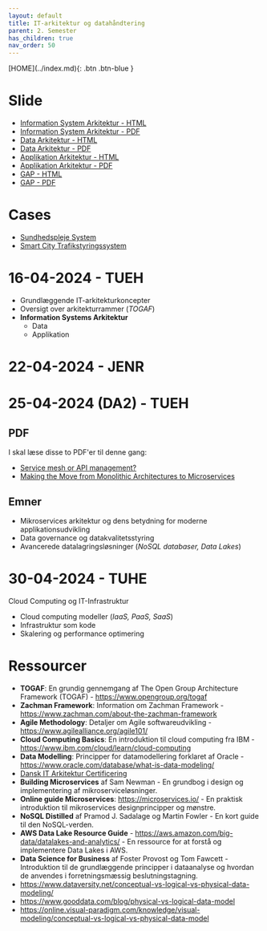```yaml
---
layout: default
title: IT-arkitektur og datahåndtering
parent: 2. Semester
has_children: true
nav_order: 50
---
```


<span class="fs-1">
[HOME](../index.md){: .btn .btn-blue }
</span>

# Slide
- [Information System Arkitektur - HTML](./slide/information_systems_arkitektur.html)
- [Information System Arkitektur - PDF](./slide/information_systems_arkitektur.pdf)
- [Data Arkitektur - HTML](./slide/data_arkitektur.html)
- [Data Arkitektur - PDF](./slide/data_arkitektur.pdf)
- [Applikation Arkitektur - HTML](./slide/applikations_arkitektur.html)
- [Applikation Arkitektur - PDF](./slide/applikations_arkitektur.pdf)
- [GAP - HTML](./slide/gap.html)
- [GAP - PDF](./slide/gap.pdf)

# Cases
- [Sundhedspleje System](./case_sundhedsplejesystem/sundhedspleje_system.md)
- [Smart City Trafikstyringssystem](./case_smartcity/smartcity.md)

# 16-04-2024 - TUEH

- Grundlæggende IT-arkitekturkoncepter
-   Oversigt over arkitekturrammer (*TOGAF*)
- **Information Systems Arkitektur**
    - Data
    - Applikation

# 22-04-2024 - JENR



# 25-04-2024 (DA2) - TUEH

## PDF
I skal læse disse to PDF'er til denne gang:
- [Service mesh or API management?](./pdf/cl-service-mesh-and-api-management.pdf)
- [Making the Move from Monolithic Architectures to Microservices](./pdf/making-the-move-from-monolithic-architectures-to-microservices.pdf)

## Emner
- Mikroservices arkitektur og dens betydning for moderne applikationsudvikling
- Data governance og datakvalitetsstyring
- Avancerede datalagringsløsninger (*NoSQL databaser, Data Lakes*)


# 30-04-2024 - TUHE
Cloud Computing og IT-Infrastruktur

- Cloud computing modeller (*IaaS, PaaS, SaaS*)
- Infrastruktur som kode
- Skalering og performance optimering


# Ressourcer
- **TOGAF**: En grundig gennemgang af The Open Group Architecture Framework (TOGAF) - https://www.opengroup.org/togaf
- **Zachman Framework**: Information om Zachman Framework - https://www.zachman.com/about-the-zachman-framework
- **Agile Methodology**: Detaljer om Agile softwareudvikling - https://www.agilealliance.org/agile101/
- **Cloud Computing Basics**: En introduktion til cloud computing fra IBM - https://www.ibm.com/cloud/learn/cloud-computing
- **Data Modelling**: Principper for datamodellering forklaret af Oracle - https://www.oracle.com/database/what-is-data-modeling/
- [Dansk IT Arkitektur Certificering](https://dit.dk/ark) 
- **Building Microservices** af Sam Newman - En grundbog i design og implementering af mikroserviceløsninger.
- **Online guide Microservices**: https://microservices.io/ - En praktisk introduktion til mikroservices designprincipper og mønstre.
- **NoSQL Distilled** af Pramod J. Sadalage og Martin Fowler - En kort guide til den NoSQL-verden.
- **AWS Data Lake Resource Guide** - https://aws.amazon.com/big-data/datalakes-and-analytics/ - En ressource for at forstå og implementere Data Lakes i AWS.
- **Data Science for Business** af Foster Provost og Tom Fawcett - Introduktion til de grundlæggende principper i dataanalyse og hvordan de anvendes i forretningsmæssig beslutningstagning.
- https://www.dataversity.net/conceptual-vs-logical-vs-physical-data-modeling/
- https://www.gooddata.com/blog/physical-vs-logical-data-model 
- https://online.visual-paradigm.com/knowledge/visual-modeling/conceptual-vs-logical-vs-physical-data-model